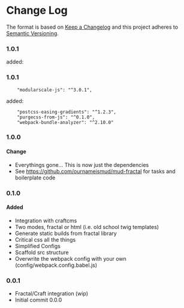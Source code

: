 # Change Log

The format is based on [Keep a Changelog](http://keepachangelog.com/)
and this project adheres to [Semantic Versioning](http://semver.org/).

### 1.0.1

added:

### 1.0.1

    	"modularscale-js": "^3.0.1",

added:

    	"postcss-easing-gradients": "^1.2.3",
    	"purgecss-from-js": "^0.1.0",
    	"webpack-bundle-analyzer": "^2.10.0"

### 1.0.0

#### Change

* Everythings gone... This is now just the dependencies
* See https://github.com/ournameismud/mud-fractal for tasks and boilerplate code

### 0.1.0

#### Added

* Integration with craftcms
* Two modes, fractal or html (i.e. old school twig templates)
* Generate static builds from fractal library
* Critical css all the things
* Simplified Configs
* Scaffold src structure
* Overwrite the webpack config with your own (config/webpack.config.babel.js)

### 0.0.1

* Fractal/Craft integration (wip)
* Initial commit 0.0.0
